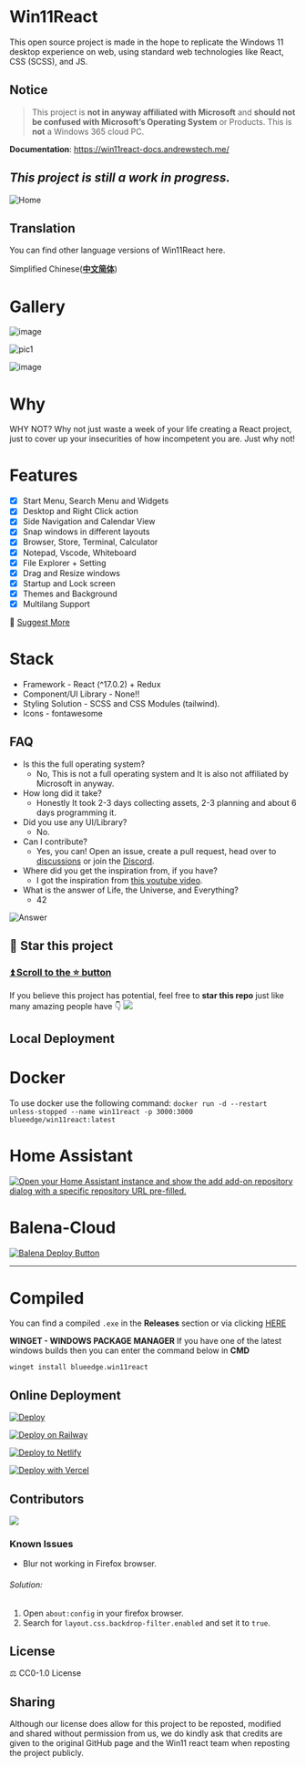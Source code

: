 # Win11React

This open source project is made in the hope to replicate the Windows 11 desktop experience on web, using standard web technologies like React, CSS (SCSS), and JS.

## Notice

> This project is **not in anyway affiliated with Microsoft** and **should not be confused with Microsoft’s Operating System** or Products.
> This is **not** a Windows 365 cloud PC.


**Documentation**:
https://win11react-docs.andrewstech.me/

## _This project is still a work in progress._

![Home](./public/img/home.jpg)

## Translation

You can find other language versions of Win11React here.

Simplified Chinese(**[中文简体](https://github.com/inwinter04/win11React_CN)**)

# Gallery

![image](https://user-images.githubusercontent.com/89068816/154832868-6ec81a0b-0bc3-4e77-a4bf-3391b852fe9c.png)

![pic1](./public/img/gallery2.jpg)

![image](https://user-images.githubusercontent.com/89068816/154832942-b3e435dd-5fe4-4bc1-a9be-34262698625d.png)

# Why

WHY NOT? Why not just waste a week of your life creating a React project, just to cover up your insecurities of how incompetent you are. Just why not!

# Features

- [x] Start Menu, Search Menu and Widgets
- [x] Desktop and Right Click action
- [x] Side Navigation and Calendar View
- [x] Snap windows in different layouts
- [x] Browser, Store, Terminal, Calculator
- [x] Notepad, Vscode, Whiteboard
- [x] File Explorer + Setting
- [x] Drag and Resize windows
- [x] Startup and Lock screen
- [x] Themes and Background
- [x] Multilang Support

📑 [Suggest More](https://github.com/blueedgetechno/win11React/issues/new/choose)

# Stack

- Framework - React (^17.0.2) + Redux
- Component/UI Library - None!!
- Styling Solution - SCSS and CSS Modules (tailwind).
- Icons - fontawesome

## FAQ

- Is this the full operating system?
  - No, This is not a full operating system and It is also not affiliated by Microsoft in anyway.
- How long did it take?
  - Honestly It took 2-3 days collecting assets, 2-3 planning and about 6 days programming it.
- Did you use any UI/Library?
  - No.
- Can I contribute?
  - Yes, you can! Open an issue, create a pull request, head over to [discussions](https://github.com/blueedgetechno/win11React/discussions) or join the [Discord](https://discord.gg/NcjaNdwtnR).
- Where did you get the inspiration from, if you have?
  - I got the inspiration from [this youtube video](https://www.youtube.com/watch?v=OtOmxa9UMe8).
- What is the answer of Life, the Universe, and Everything?
  - 42

![Answer](./public/answer.png)

## 🌟 Star this project

### [⏫ Scroll to the ⭐️ button](#start-of-content)

If you believe this project has potential, feel free to **star this repo** just like many amazing people have 👇
![](https://user-images.githubusercontent.com/89068816/188550244-3cd2bca6-7135-418f-9dcd-25ea6bd96d5f.gif)

## Local Deployment

# Docker

To use docker use the following command:
`docker run -d --restart unless-stopped --name win11react -p 3000:3000 blueedge/win11react:latest`

# Home Assistant

[![Open your Home Assistant instance and show the add add-on repository dialog with a specific repository URL pre-filled.](https://my.home-assistant.io/badges/supervisor_add_addon_repository.svg)](https://my.home-assistant.io/redirect/supervisor_add_addon_repository/?repository_url=https%3A%2F%2Fgithub.com%2Funofficial-skills%2Faddons)

# Balena-Cloud

[![Balena Deploy Button](https://www.balena.io/deploy.svg)](https://dashboard.balena-cloud.com/deploy?repoUrl=https://github.com/blueedgetechno/win11React)

---

# Compiled

You can find a compiled `.exe` in the **Releases** section or via clicking [HERE](https://github.com/blueedgetechno/win11React/releases)

**WINGET - WINDOWS PACKAGE MANAGER**
If you have one of the latest windows builds then you can enter the command below in **CMD**

`winget install blueedge.win11react`

## Online Deployment

[![Deploy](https://www.herokucdn.com/deploy/button.svg)](https://heroku.com/deploy)

[![Deploy on Railway](https://railway.app/button.svg)](https://railway.app/new/template?template=https%3A%2F%2Fgithub.com%2Fblueedgetechno%2Fwin11React&envs=PORT&PORTDesc=Port+of+the+application&PORTDefault=3000&referralCode=BatemaDevelopment)

[![Deploy to Netlify](https://www.netlify.com/img/deploy/button.svg)](https://app.netlify.com/start/deploy?repository=https://github.com/blueedgetechno/win11React)

[![Deploy with Vercel](https://vercel.com/button)](https://vercel.com/new/clone?repository-url=https%3A%2F%2Fgithub.com%2Fblueedgetechno%2Fwindows11%2F&project-name=windows11&repo-name=windows11-react&demo-title=Windows%2011%20Demo&demo-description=Static&demo-url=https%3A%2F%2Fwin11.blueedge.me%2F)

## Contributors

<a href="https://github.com/blueedgetechno/win11React/graphs/contributors">
  <img src="https://contrib.rocks/image?repo=blueedgetechno/win11React" />
</a>

### Known Issues

- Blur not working in Firefox browser.

###### Solution:

1. Open `about:config` in your firefox browser.
2. Search for `layout.css.backdrop-filter.enabled` and set it to `true`.

## License

⚖️ CC0-1.0 License

## Sharing

Although our license does allow for this project to be reposted, modified and shared without permission from us, we do kindly ask that credits are given to the original GitHub page and the Win11 react team when reposting the project publicly.
